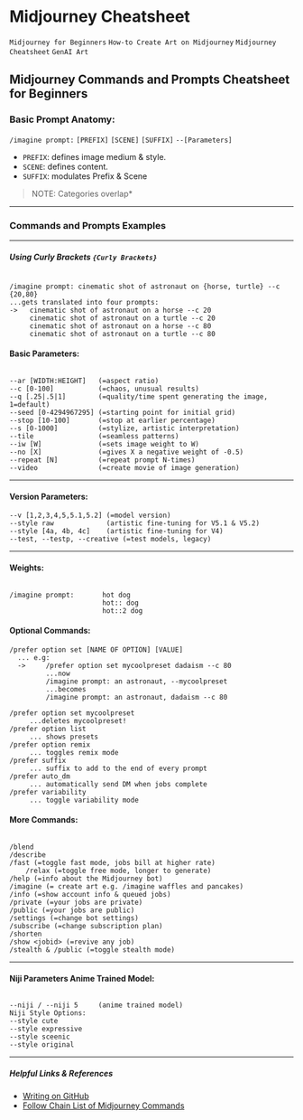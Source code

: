 # Midjourney Cheatsheet 
`Midjourney for Beginners` `How-to Create Art on Midjourney` `Midjourney Cheatsheet` `GenAI Art`

## Midjourney Commands and Prompts Cheatsheet for Beginners

### Basic Prompt Anatomy: 

`/imagine prompt:` `[PREFIX]` `[SCENE]` `[SUFFIX]` `--[Parameters]`  
  
  - `PREFIX`: defines image medium & style.
  - `SCENE`: defines content.
  - `SUFFIX`: modulates Prefix & Scene

> NOTE: Categories overlap*

---

### Commands and Prompts Examples
---    

##### Using Curly Brackets `{Curly Brackets}`

```

/imagine prompt: cinematic shot of astronaut on {horse, turtle} --c {20,80}
...gets translated into four prompts:
->   cinematic shot of astronaut on a horse --c 20
     cinematic shot of astronaut on a turtle --c 20
     cinematic shot of astronaut on a horse --c 80
     cinematic shot of astronaut on a turtle --c 80  

```

#### Basic Parameters:    

```

--ar [WIDTH:HEIGHT]   (=aspect ratio)
--c [0-100]           (=chaos, unusual results)
--q [.25|.5|1]        (=quality/time spent generating the image, 1=default)
--seed [0-4294967295] (=starting point for initial grid)
--stop [10-100]       (=stop at earlier percentage)
--s [0-1000]          (=stylize, artistic interpretation)
--tile                (=seamless patterns)
--iw [W]              (=sets image weight to W)
--no [X]              (=gives X a negative weight of -0.5)
--repeat [N]          (=repeat prompt N-times)
--video               (=create movie of image generation)

````
---

#### Version Parameters:

```
--v [1,2,3,4,5,5.1,5.2] (=model version)
--style raw             (artistic fine-tuning for V5.1 & V5.2)
--style [4a, 4b, 4c]    (artistic fine-tuning for V4)
--test, --testp, --creative (=test models, legacy)
```
---

#### Weights:    

```

/imagine prompt:       hot dog
                       hot:: dog
                       hot::2 dog

```

#### Optional Commands:    

```
/prefer option set [NAME OF OPTION] [VALUE]
  ... e.g:
  ->     /prefer option set mycoolpreset dadaism --c 80
         ...now
         /imagine prompt: an astronaut, --mycoolpreset
         ...becomes
         /imagine prompt: an astronaut, dadaism --c 80

/prefer option set mycoolpreset
     ...deletes mycoolpreset!
/prefer option list
     ... shows presets
/prefer option remix
     ... toggles remix mode
/prefer suffix
     ... suffix to add to the end of every prompt
/prefer auto_dm
     ... automatically send DM when jobs complete
/prefer variability
     ... toggle variability mode

````

#### More Commands:    

```

/blend
/describe
/fast (=toggle fast mode, jobs bill at higher rate)
    /relax (=toggle free mode, longer to generate)
/help (=info about the Midjourney bot)
/imagine (= create art e.g. /imagine waffles and pancakes)
/info (=show account info & queued jobs)
/private (=your jobs are private)
/public (=your jobs are public)        
/settings (=change bot settings)
/subscribe (=change subscription plan)
/shorten
/show <jobid> (=revive any job)
/stealth & /public (=toggle stealth mode)    

```
---

#### Niji Parameters Anime Trained Model:

```

--niji / --niji 5     (anime trained model)
Niji Style Options:
--style cute
--style expressive
--style sceenic
--style original

```
---

##### Helpful Links & References

- [Writing on GitHub](https://docs.github.com/en/get-started/writing-on-github "Markdown Guide")
- [Follow Chain List of Midjourney Commands](https://www.followchain.org/midjourney-commands/)
